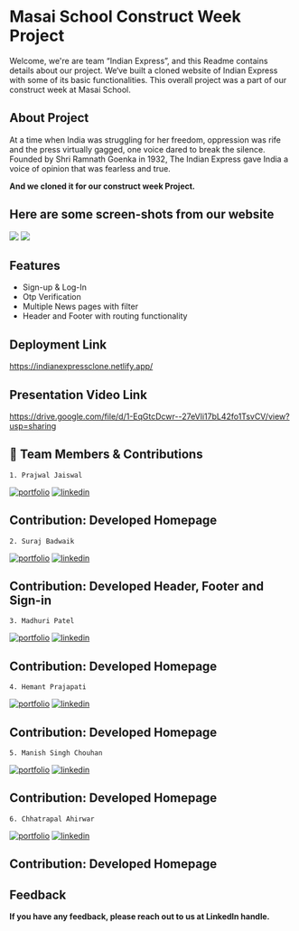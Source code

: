 # Masai School Construct Week Project

Welcome, we're are team “Indian Express”, and this Readme contains details about our project. We‘ve built a cloned website of Indian Express with some of its basic functionalities. This overall project was a part of our construct week at Masai School.



## About Project
At a time when India was struggling for her freedom, oppression was rife and the press virtually gagged, one voice dared to break the silence. Founded by Shri Ramnath Goenka in 1932, The Indian Express gave India a voice of opinion that was fearless and true.

<b> And we cloned it for our construct week Project. </b>

<h2>Here are some screen-shots from our website</h2>

<img src="https://i.postimg.cc/HsV4S2dc/Screenshot-9.png"/>

<img src= "https://i.postimg.cc/ZnkBVrc3/Screenshot-10.png"/>




## Features

- Sign-up & Log-In
- Otp Verification
- Multiple News pages with filter
- Header and Footer with routing functionality


## Deployment Link

https://indianexpressclone.netlify.app/


## Presentation Video Link

https://drive.google.com/file/d/1-EqGtcDcwr--27eVli17bL42fo1TsvCV/view?usp=sharing

## 🔗 Team Members & Contributions
    1. Prajwal Jaiswal
[![portfolio](https://img.shields.io/badge/my_portfolio-000?style=for-the-badge&logo=ko-fi&logoColor=white)](https://github.com/J-Prajwal)
[![linkedin](https://img.shields.io/badge/linkedin-0A66C2?style=for-the-badge&logo=linkedin&logoColor=white)](https://www.linkedin.com/in/prajwal-jaiswal-3772aa215/)
## Contribution: Developed Homepage
    
    2. Suraj Badwaik
[![portfolio](https://img.shields.io/badge/my_portfolio-000?style=for-the-badge&logo=ko-fi&logoColor=white)](https://github.com/Suraj-Badwaik)
[![linkedin](https://img.shields.io/badge/linkedin-0A66C2?style=for-the-badge&logo=linkedin&logoColor=white)](https://www.linkedin.com/in/suraj-badwaik/)
## Contribution: Developed Header, Footer and Sign-in

    3. Madhuri Patel
[![portfolio](https://img.shields.io/badge/my_portfolio-000?style=for-the-badge&logo=ko-fi&logoColor=white)](https://github.com/madhuri7patel)
[![linkedin](https://img.shields.io/badge/linkedin-0A66C2?style=for-the-badge&logo=linkedin&logoColor=white)](https://www.linkedin.com/in/madhuri-patel-1230a7201/)
## Contribution: Developed Homepage

    4. Hemant Prajapati
[![portfolio](https://img.shields.io/badge/my_portfolio-000?style=for-the-badge&logo=ko-fi&logoColor=white)](https://github.com/hemant069)
[![linkedin](https://img.shields.io/badge/linkedin-0A66C2?style=for-the-badge&logo=linkedin&logoColor=white)](https://www.linkedin.com/in/hemant-prajapatii/)
## Contribution: Developed Homepage

    5. Manish Singh Chouhan
[![portfolio](https://img.shields.io/badge/my_portfolio-000?style=for-the-badge&logo=ko-fi&logoColor=white)](https://github.com/manishchouhan2396)
[![linkedin](https://img.shields.io/badge/linkedin-0A66C2?style=for-the-badge&logo=linkedin&logoColor=white)](https://www.linkedin.com/in/manish-singh-chouhan-6b823620b/)
## Contribution: Developed Homepage

    6. Chhatrapal Ahirwar
[![portfolio](https://img.shields.io/badge/my_portfolio-000?style=for-the-badge&logo=ko-fi&logoColor=white)](https://github.com/Chhattoo25)
[![linkedin](https://img.shields.io/badge/linkedin-0A66C2?style=for-the-badge&logo=linkedin&logoColor=white)](https://www.linkedin.com/in/chhatrapal-ahirwar-12b9aa217/)
## Contribution: Developed Homepage

## Feedback

<b>If you have any feedback, please reach out to us at LinkedIn handle.</b>

